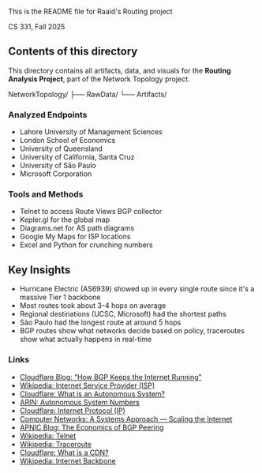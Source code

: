 This is the README file for Raaid's Routing project 

CS 331, Fall 2025

## Contents of this directory

This directory contains all artifacts, data, and visuals for the **Routing Analysis Project**, part of the Network Topology project.

NetworkTopology/
├── RawData/
└── Artifacts/

### Analyzed Endpoints

* Lahore University of Management Sciences
* London School of Economics
* University of Queensland
* University of California, Santa Cruz
* University of São Paulo
* Microsoft Corporation 

### Tools and Methods

- Telnet to access Route Views BGP collector
- Kepler.gl for the global map
- Diagrams.net for AS path diagrams
- Google My Maps for ISP locations
- Excel and Python for crunching numbers

## Key Insights

- Hurricane Electric (AS6939) showed up in every single route since it's a massive Tier 1 backbone
- Most routes took about 3-4 hops on average
- Regional destinations (UCSC, Microsoft) had the shortest paths
- São Paulo had the longest route at around 5 hops
- BGP routes show what networks decide based on policy, traceroutes show what actually happens in real-time  

### Links

- [Cloudflare Blog: “How BGP Keeps the Internet Running”](https://www.cloudflare.com/learning/security/glossary/what-is-bgp/)  
- [Wikipedia: Internet Service Provider (ISP)](https://en.wikipedia.org/wiki/Internet_service_provider)  
- [Cloudflare: What is an Autonomous System?](https://www.cloudflare.com/learning/network-layer/what-is-an-autonomous-system/)  
- [ARIN: Autonomous System Numbers](https://www.arin.net/resources/guide/asn/)  
- [Cloudflare: Internet Protocol (IP)](https://www.cloudflare.com/learning/network-layer/internet-protocol/)  
- [Computer Networks: A Systems Approach — Scaling the Internet](https://book.systemsapproach.org/scaling/global.html)  
- [APNIC Blog: The Economics of BGP Peering](https://blog.apnic.net/2020/09/21/the-economics-of-bgp-peering/)  
- [Wikipedia: Telnet](https://en.wikipedia.org/wiki/Telnet)  
- [Wikipedia: Traceroute](https://en.wikipedia.org/wiki/Traceroute)  
- [Cloudflare: What is a CDN?](https://www.cloudflare.com/learning/cdn/what-is-a-cdn/)  
- [Wikipedia: Internet Backbone](https://en.wikipedia.org/wiki/Internet_backbone) 

